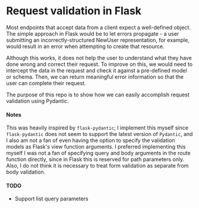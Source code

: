 # Request validation in Flask

Most endpoints that accept data from a client expect a well-defined object. The simple approach in Flask would be to let errors propagate - a user submitting an incorrectly-structured NewUser representation, for example, would result in an error when attempting to create that resource.

Although this works, it does not help the user to understand what they have done wrong and correct their request. To improve on this, we would need to intercept the data in the request and check it against a pre-defined model or schema. Then, we can return meaningful error information so that the user can complete their request.

The purpose of this repo is to show how we can easily accomplish request validation using Pydantic.

#### Notes

This was heavily inspired by `flask-pydantic`; I implement this myself since `flask-pydantic` does not seem to support the latest version of `Pydantic`, and I also am not a fan of even having the option to specify the validation models as Flask's view function arguments. I preferred implementing this myself I was not a fan of specifying query and body arguments in the route function directly, since in Flask this is reserved for path parameters only. Also, I do not think it is necessary to treat form validation as separate from body validation.

#### TODO

- Support list query parameters
